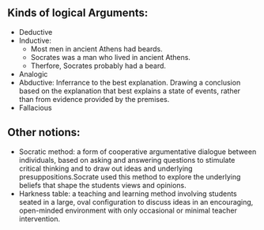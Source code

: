 


## Kinds of logical Arguments:
- Deductive
- Inductive:
  - Most men in ancient Athens had beards.
  - Socrates was a man who lived in ancient Athens.
  - Therfore, Socrates probably had a beard.
- Analogic
- Abductive: Inferrance to the best explanation. Drawing a conclusion based on the explanation that best explains a state of events, rather than from evidence provided by the premises.
- Fallacious



## Other notions:
- Socratic method: a form of cooperative argumentative dialogue between individuals, based on asking and answering questions to stimulate critical thinking and to draw out ideas and underlying presuppositions.Socrate used this method to explore the underlying beliefs that shape the students views and opinions.
- Harkness table: a teaching and learning method involving students seated in a large, oval configuration to discuss ideas in an encouraging, open-minded environment with only occasional or minimal teacher intervention.
